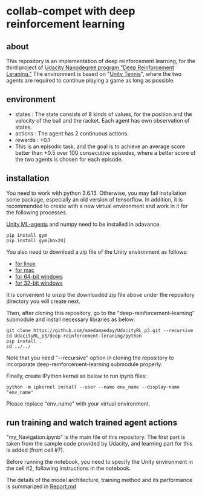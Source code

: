 # collab-compet with deep reinforcement learning

## about
This repository is an implementation of deep reinforcement learning,
for the third project of [Udacity Nanodegree program "Deep Reinforcement Leraning."](https://www.udacity.com/course/deep-reinforcement-learning-nanodegree--nd893)
The environment is based on "[Unity Tennis](https://github.com/ostamand/tennis)",
where the two agents are required to continue playing a game as long as possible.

## environment
 - states : The state consists of 8 kinds of values,
for the position and the velocity of the ball and the racket.
Each agent has own observation of states.
 - actions : The agent has 2 continuous actions.
 - rewards : +0.1
 - This is an episodic task,
 and the goal is to achieve an average score better than +0.5
 over 100 consecutive episodes,
 where a better score of the two agents is chosen for each episode.


## installation
You need to work with python 3.6.13.
Otherwise, you may fail installation some package,
especially an old version of tensorflow.
In addition, it is recommended to create with a new virtual environment
and work in it for the following processes.

[Unity ML-agents](https://github.com/openai/gym) and numpy need to be installed in adavance. 

```
pip install gym
pip install gym[box2d]
```

You also need to download a zip file of the Unity environment as follows:
 - [for linux](https://s3-us-west-1.amazonaws.com/udacity-drlnd/P3/Tennis/Tennis_Linux.zip)
 - [for mac](https://s3-us-west-1.amazonaws.com/udacity-drlnd/P3/Tennis/Tennis.app.zip)
 - [for 64-bit windows](https://s3-us-west-1.amazonaws.com/udacity-drlnd/P3/Tennis/Tennis_Windows_x86.zip)
 - [for 32-bit windows](https://s3-us-west-1.amazonaws.com/udacity-drlnd/P3/Tennis/Tennis_Windows_x86_64.zip)

It is convenient to unzip the downloaded zip file above
under the repository directory you will create next.


Then, after cloning this repository, go to the "deep-reinforcement-learning" submodule and install necessary libraries as below:

```
git clone https://github.com/maedamaeday/UdacityRL_p3.git --recursive
cd UdacityRL_p3/deep-reinforcement-leraning/python
pip install .
cd ../../
```

Note that you need "--recursive" option in cloning the repository
to incorporate deep-reinforcement-learning submodule properly.

Finally, create IPython kernel as below to run ipynb files:

```
python -m ipkernel install --user --name env_name --display-name "env_name"
```

Please replace "env_name" with your virtual environment.

## run training and watch trained agent actions
"my_Navigation.ipynb" is the main file of this repository.
The first part is taken from the sample code provided by Udacity,
and learning part for this is added (from cell #7).

Before running the notebook,
you need to specify the Unity environment in the cell #2,
following instructions in the notebook.

The details of the model architecture, training method and its performance is
summarized in [Report.md](Report.md)